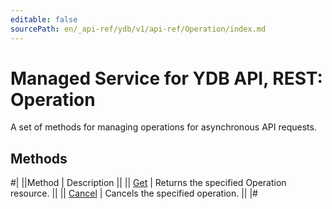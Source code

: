 ```yaml
---
editable: false
sourcePath: en/_api-ref/ydb/v1/api-ref/Operation/index.md
---
```


# Managed Service for YDB API, REST: Operation

A set of methods for managing operations for asynchronous API requests.

## Methods

#|
||Method | Description ||
|| [Get](get.md) | Returns the specified Operation resource. ||
|| [Cancel](cancel.md) | Cancels the specified operation. ||
|#